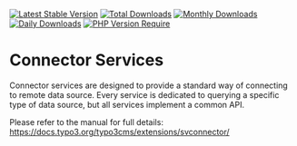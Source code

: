[![Latest Stable Version](https://poser.pugx.org/cobweb/svconnector/v)](https://packagist.org/packages/cobweb/svconnector)
[![Total Downloads](http://poser.pugx.org/cobweb/svconnector/downloads)](https://packagist.org/packages/cobweb/svconnector)
[![Monthly Downloads](http://poser.pugx.org/cobweb/svconnector/d/monthly)](https://packagist.org/packages/cobweb/svconnector)
[![Daily Downloads](http://poser.pugx.org/cobweb/svconnector/d/daily)](https://packagist.org/packages/cobweb/svconnector)
[![PHP Version Require](http://poser.pugx.org/cobweb/svconnector/require/php)](https://packagist.org/packages/cobweb/svconnector)

# Connector Services

Connector services are designed to provide a standard way of connecting to remote data source.
Every service is dedicated to querying a specific type of data source, but all services
implement a common API.

Please refer to the manual for full details: https://docs.typo3.org/typo3cms/extensions/svconnector/
